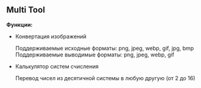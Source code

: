 ## Multi Tool

**Функции:**
- Конвертация изображений

  Поддерживаемые исходные форматы: png, jpeg, webp, gif, jpg, bmp  
  Поддерживаемые выводимые форматы: png, jpeg, webp, gif

- Калькулятор систем счисления

  Перевод чисел из десятичной системы в любую другую (от 2 до 16)
